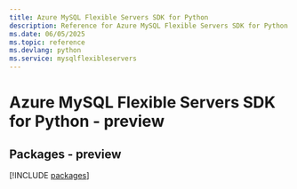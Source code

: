 ```yaml
---
title: Azure MySQL Flexible Servers SDK for Python
description: Reference for Azure MySQL Flexible Servers SDK for Python
ms.date: 06/05/2025
ms.topic: reference
ms.devlang: python
ms.service: mysqlflexibleservers
---
```

# Azure MySQL Flexible Servers SDK for Python - preview
## Packages - preview
[!INCLUDE [packages](mysql-flexible-servers-index.md)]